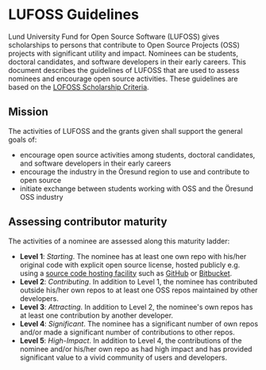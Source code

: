 LUFOSS Guidelines
=================

Lund University Fund for Open Source Software (LUFOSS) gives scholarships to persons that contribute to Open Source Projects (OSS) projects with significant utility and impact. Nominees can be students, doctoral candidates, and software developers in their early careers. This document describes the guidelines of LUFOSS that are used to assess nominees and encourage open source activities. These guidelines are based on the [LOFOSS Scholarship Criteria](https://github.com/bjornregnell/lufoss/#criteria). 

## Mission

The activities of LUFOSS and the grants given shall support the general goals of:

  * encourage open source activities among students, doctoral candidates, and software developers in their early careers
  * encourage the industry in the Öresund region to use and contribute to open source
  * initiate exchange between students working with OSS and the Öresund OSS industry

## Assessing contributor maturity

The activities of a nominee are assessed along this maturity ladder:

  * **Level 1**: *Starting*. The nominee has at least one own repo with his/her original code with explicit open source license, hosted publicly e.g. using a [source code hosting facility](http://en.wikipedia.org/wiki/Comparison_of_source_code_software_hosting_facilities)  such as [GitHub](https://github.com/) or [Bitbucket](https://bitbucket.org/).
  * **Level 2**: *Contributing*. In addition to Level 1, the nominee has contributed outside his/her own repos to at least one OSS repos maintained by other developers. 
  * **Level 3**: *Attracting*. In addition to Level 2, the nominee's own repos has at least one contribution by another developer.
  * **Level 4**: *Significant*. The nominee has a significant number of own repos and/or made a significant number of contributions to other repos.
  * **Level 5**: *High-Impact*. In addition to Level 4, the contributions of the nominee and/or his/her own repo as had high impact and has provided significant value to a vivid community of users and developers.   
  
